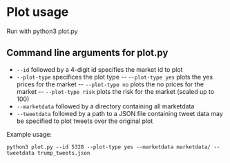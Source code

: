 # Plot usage

Run with python3 plot.py <args>

## Command line arguments for plot.py
- `--id` followed by a 4-digit id specifies the market id to plot
- `--plot-type` specifices the plot type
	-- `--plot-type yes` plots the yes prices for the market
	-- `--plot-type no` plots the no prices for the market
	-- `--plot-type risk` plots the risk for the market (scaled up to 100)
- `--marketdata` followed by a directory containing all marketdata
- `--tweetdata` followed by a path to a JSON file containing tweet data may be specified to plot tweets over the original plot



Example usage:

```
python3 plot.py --id 5328 --plot-type yes --marketdata marketdata/ --tweetdata trump_tweets.json
```

